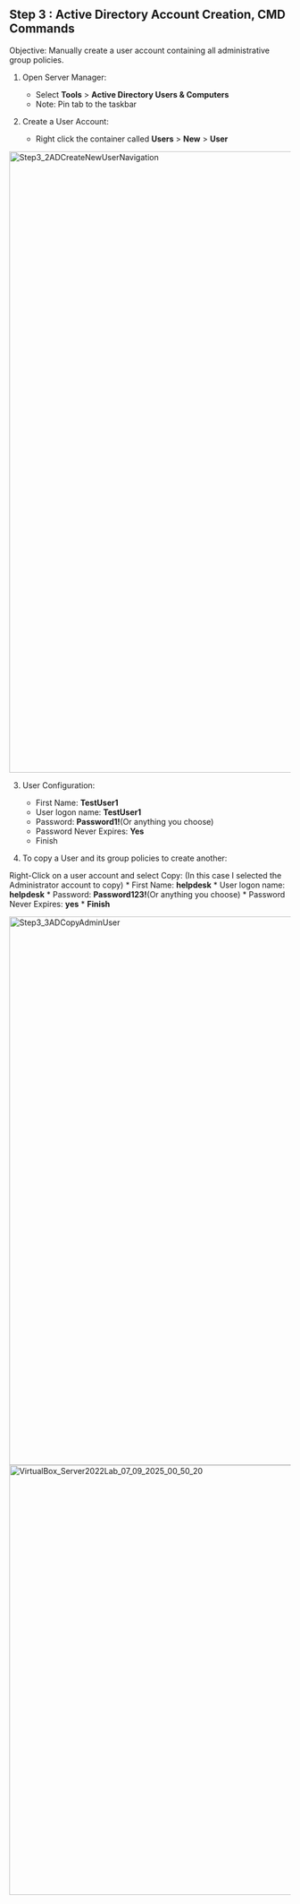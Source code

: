 ## Step 3 : Active Directory Account Creation, CMD Commands

Objective: Manually create a user account containing all administrative group policies.

1. Open Server Manager:
   * Select **Tools** > **Active Directory Users & Computers**
   * Note: Pin tab to the taskbar

2. Create a User Account:
   * Right click the container called **Users** > **New** > **User**
<img width="1155" height="1110" alt="Step3_2ADCreateNewUserNavigation" src="https://github.com/user-attachments/assets/b7d618da-8e7d-4d6c-957f-05c5d45bf63b" />

3. User Configuration:
   
   * First Name: **TestUser1**
   * User logon name: **TestUser1**
   * Password: **Password1!**(Or anything you choose)
   * Password Never Expires: **Yes**
   * Finish

4. To copy a User and its group policies to create another:

Right-Click on a user account and select Copy:
   (In this case I selected the Administrator account to copy)
      * First Name: **helpdesk**
      * User logon name: **helpdesk**
      * Password: **Password123!**(Or anything you choose)
      * Password Never Expires: **yes**
      * **Finish**

<img width="1156" height="980" alt="Step3_3ADCopyAdminUser" src="https://github.com/user-attachments/assets/5c2347d6-bcfd-48b9-8c1a-d145a2106666" />

<img width="1024" height="768" alt="VirtualBox_Server2022Lab_07_09_2025_00_50_20" src="https://github.com/user-attachments/assets/86f649dc-5bfa-41a6-b789-bc4e65285ee1" />

